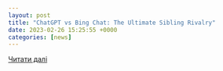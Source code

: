 ```yaml
---
layout: post
title: "ChatGPT vs Bing Chat: The Ultimate Sibling Rivalry"
date: 2023-02-26 15:25:55 +0000
categories: [news]
---
```


[Читати далі](https://www.analyticsinsight.net/chatgpt-vs-bing-chat-the-ultimate-sibling-rivalry/)
